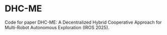 # DHC-ME
Code for paper DHC-ME: A Decentralized Hybrid Cooperative Approach for
Multi-Robot Autonomous Exploration (IROS 2025).

